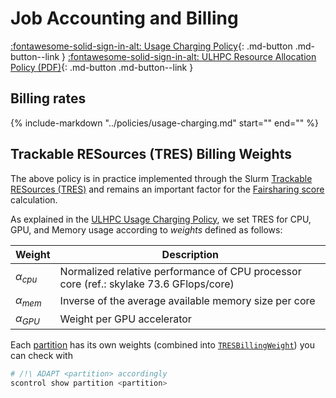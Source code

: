 # Job Accounting and Billing

[:fontawesome-solid-sign-in-alt: Usage Charging Policy](../policies/usage-charging.md){: .md-button .md-button--link }
[:fontawesome-solid-sign-in-alt:  ULHPC Resource Allocation Policy (PDF)](https://hpc.uni.lu/download/documents/Uni.lu-HPC-Resource-allocation-policy_budget-guidelines-v1.0.pdf){: .md-button .md-button--link }

## Billing rates

{%
   include-markdown "../policies/usage-charging.md"
   start="<!--job-charge-start-->"
   end="<!--job-charge-end-->"
%}

## Trackable RESources (TRES) Billing Weights

The above policy is in practice implemented through the Slurm [Trackable RESources
(TRES)](https://slurm.schedmd.com/tres.html) and remains an important factor for the [Fairsharing score](../slurm/fairsharing.md) calculation.

<!--TRESBillingWeight-start-->

As explained in the [ULHPC Usage Charging
Policy](../policies/usage-charging.md), we set TRES for CPU, GPU, and Memory
usage according to _weights_ defined as follows:

| __Weight__     | __Description__                                                                       |
|----------------|---------------------------------------------------------------------------------------|
| $\alpha_{cpu}$ | Normalized relative performance of CPU processor core (ref.: skylake 73.6 GFlops/core) |
| $\alpha_{mem}$ | Inverse of the average available memory size per core                                 |
| $\alpha_{GPU}$ | Weight per GPU accelerator                                                          |

Each [partition](partitions.md) has its own weights
(combined into [`TRESBillingWeight`](https://slurm.schedmd.com/tres.html)) you can check with

```bash
# /!\ ADAPT <partition> accordingly
scontrol show partition <partition>
```

<!--TRESBillingWeight-end-->
